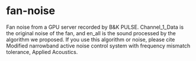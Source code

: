 # fan-noise
Fan noise from a GPU server recorded by B&K PULSE.
Channel_1_Data is the original noise of the fan, and en_all is the sound processed by the algorithm we proposed.
If you use this algorithm or noise, please cite Modified narrowband active noise control system with frequency mismatch tolerance, Applied Acoustics.
